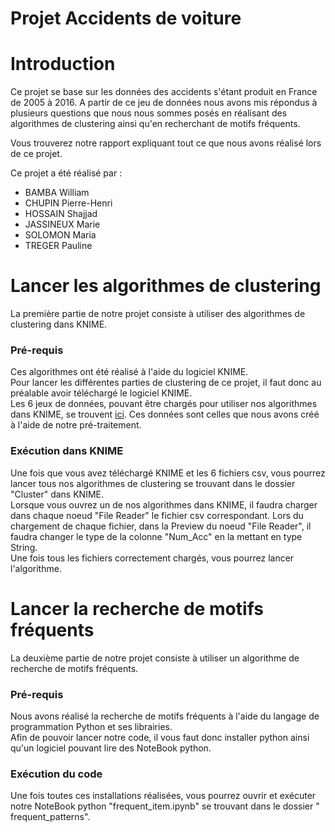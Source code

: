 # Projet Accidents de voiture
# Introduction
Ce projet se base sur les données des accidents s'étant produit en France de 2005 à 2016. A partir de ce jeu de données nous avons mis répondus à plusieurs questions que nous nous sommes posés en réalisant des algorithmes de clustering ainsi qu'en recherchant de motifs fréquents. 

Vous trouverez notre rapport expliquant tout ce que nous avons réalisé lors de ce projet. 

Ce projet a été réalisé par :
* BAMBA William
* CHUPIN Pierre-Henri
* HOSSAIN Shajjad
* JASSINEUX Marie
* SOLOMON Maria
* TREGER Pauline

# Lancer les algorithmes de clustering
La première partie de notre projet consiste à utiliser des algorithmes de clustering dans KNIME.

### Pré-requis
Ces algorithmes ont été réalisé à l'aide du logiciel KNIME.  
Pour lancer les différentes parties de clustering de ce projet, il faut donc au préalable avoir téléchargé le logiciel KNIME.  
Les 6 jeux de données, pouvant être chargés pour utiliser nos algorithmes dans KNIME, se trouvent [ici](https://www.kaggle.com/shstars/pretraitement-geo-dm/data). Ces données sont celles que nous avons créé à l'aide de notre pré-traitement.  

### Exécution dans KNIME
Une fois que vous avez téléchargé KNIME et les 6 fichiers csv, vous pourrez lancer tous nos algorithmes de clustering se trouvant dans le dossier "Cluster" dans KNIME.  
Lorsque vous ouvrez un de nos algorithmes dans KNIME, il faudra charger dans chaque noeud "File Reader" le fichier csv correspondant. Lors du chargement de chaque fichier, dans la Preview du noeud "File Reader", il faudra changer le type de la colonne "Num_Acc" en la mettant en type String.  
Une fois tous les fichiers correctement chargés, vous pourrez lancer l'algorithme.  
  
  
# Lancer la recherche de motifs fréquents
La deuxième partie de notre projet consiste à utiliser un algorithme de recherche de motifs fréquents.

### Pré-requis
Nous avons réalisé la recherche de motifs fréquents à l'aide du langage de programmation Python et ses librairies.  
Afin de pouvoir lancer notre code, il vous faut donc installer python ainsi qu'un logiciel pouvant lire des NoteBook python.  

### Exécution du code
Une fois toutes ces installations réalisées, vous pourrez ouvrir et exécuter notre NoteBook python "frequent_item.ipynb" se trouvant dans le dossier " frequent_patterns".